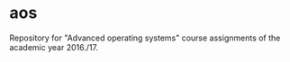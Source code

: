# aos
Repository for "Advanced operating systems" course assignments of the academic year 2016./17. 
